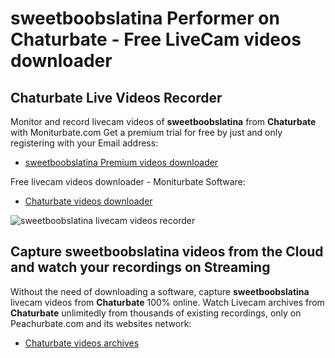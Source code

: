 # sweetboobslatina Performer on Chaturbate - Free LiveCam videos downloader

## Chaturbate Live Videos Recorder

Monitor and record livecam videos of **sweetboobslatina** from **Chaturbate** with Moniturbate.com
Get a premium trial for free by just and only registering with your Email address:
* [sweetboobslatina Premium videos downloader](https://moniturbate.com/request-demo-licence-key.html)

Free livecam videos downloader - Moniturbate Software:
* [Chaturbate videos downloader](https://moniturbate.com/moniturbate-download-software.html)

![sweetboobslatina livecam videos recorder](https://peachurnet.com/templates/moniturbate-software.png)


## Capture sweetboobslatina videos from the Cloud and watch your recordings on Streaming

Without the need of downloading a software, capture **sweetboobslatina** livecam videos from **Chaturbate** 100% online.
Watch Livecam archives from **Chaturbate** unlimitedly from thousands of existing recordings, only on Peachurbate.com and its websites network:
* [Chaturbate videos archives](https://peachurnet.com/)